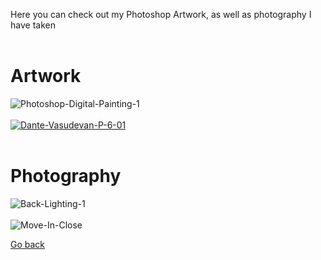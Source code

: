 Here you can check out my Photoshop Artwork, as well as photography I have taken
<br>
<br>

# Artwork

<img src="https://i.ibb.co/7p99stN/Photoshop-Digital-Painting-1.jpg" alt="Photoshop-Digital-Painting-1" border="0" />
<br>
<br>
<a href="https://i.ibb.co/K6JTW5Q/Dante-Vasudevan-P-6-01.jpg"><img src="https://i.ibb.co/Jn9DHcb/Dante-Vasudevan-P-6-01.jpg" alt="Dante-Vasudevan-P-6-01" border="0" /></a>
<br>
<br>


# Photography

<img src="https://i.ibb.co/QkdYPcb/Back-Lighting-1.jpg" alt="Back-Lighting-1" border="0" />
<br>
<br>
<img src="https://i.ibb.co/BfBT5hJ/Move-In-Close.jpg" alt="Move-In-Close" border="0" />


<p><a href="https://dantevasudevan.github.io/">Go back</a></p>
